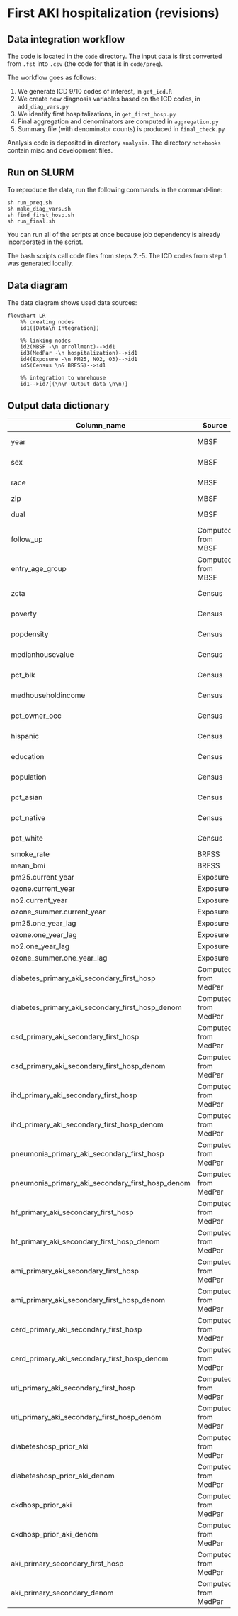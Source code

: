 # First AKI hospitalization (revisions)

## Data integration workflow 

The code is located in the `code` directory. The input data is first converted from `.fst` into `.csv` (the code for that is in `code/preq`).

The workflow goes as follows:

1. We generate ICD 9/10 codes of interest, in `get_icd.R`
2. We create new diagnosis variables based on the ICD codes, in `add_diag_vars.py`
3. We identify first hospitalizations, in `get_first_hosp.py`
4. Final aggregation and denominators are computed in `aggregation.py`
5. Summary file (with denominator counts) is produced in `final_check.py`

Analysis code is deposited in directory `analysis`. The directory `notebooks` contain misc and development files.

## Run on SLURM

To reproduce the data, run the following commands in the command-line:

```
sh run_preq.sh
sh make_diag_vars.sh
sh find_first_hosp.sh
sh run_final.sh
```

You can run all of the scripts at once because job dependency is already incorporated in the script.

The bash scripts call code files from steps 2.-5. The ICD codes from step 1. was generated locally.

## Data diagram

The data diagram shows used data sources:

```mermaid
flowchart LR
    %% creating nodes
    id1([Data\n Integration])
    
    %% linking nodes
    id2(MBSF -\n enrollment)-->id1
    id3(MedPar -\n hospitalization)-->id1
    id4(Exposure -\n PM25, NO2, O3)-->id1
    id5(Census \n& BRFSS)-->id1
    
    %% integration to warehouse
    id1-->id7[(\n\n Output data \n\n)]
```

## Output data dictionary 


| Column_name        | Source               | Description                                                           |
|--------------------|----------------------|-----------------------------------------------------------------------|
| year               | MBSF                 | Year of enrollment.                                                   |
| sex                | MBSF                 | Beneficiary sex.                                                      |
| race               | MBSF                 | Beneficiary race.                                                     |
| zip                | MBSF                 | ZIP code                                                              |
| dual               | MBSF                 | Should be only 1.                                                     |
| follow_up          | Computed from MBSF   | Follow-up year.                                                       |
| entry_age_group    | Computed from MBSF   | Entry age group.                                                      |
| zcta               | Census               | Annual value.                                                         |
| poverty            | Census               | Annual value.                                                         |
| popdensity         | Census               | Annual value.                                                         |
| medianhousevalue   | Census               | Annual value.                                                         |
| pct_blk            | Census               | Annual value.                                                         |
| medhouseholdincome | Census               | Annual value.                                                         |
| pct_owner_occ      | Census               | Annual value.                                                         |
| hispanic           | Census               | Annual value.                                                         |
| education          | Census               | Annual value.                                                         |
| population         | Census               | Annual value.                                                         |
| pct_asian          | Census               | Annual value.                                                         |
| pct_native         | Census               | Annual value.                                                         |
| pct_white          | Census               | Annual value.                                                         |
| smoke_rate         | BRFSS                |                                                                       |
| mean_bmi           | BRFSS                |                                                                       |
| pm25.current_year  | Exposure             | |
| ozone.current_year | Exposure             | |
| no2.current_year   | Exposure             | |
| ozone_summer.current_year | Exposure      | |
| pm25.one_year_lag  | Exposure             | |
| ozone.one_year_lag | Exposure             | |
| no2.one_year_lag   | Exposure             | |
| ozone_summer.one_year_lag | Exposure      | |
| diabetes_primary_aki_secondary_first_hosp | Computed from MedPar | |
| diabetes_primary_aki_secondary_first_hosp_denom | Computed from MedPar | |
| csd_primary_aki_secondary_first_hosp | Computed from MedPar | |
| csd_primary_aki_secondary_first_hosp_denom | Computed from MedPar | |
| ihd_primary_aki_secondary_first_hosp | Computed from MedPar | |
| ihd_primary_aki_secondary_first_hosp_denom | Computed from MedPar | |
| pneumonia_primary_aki_secondary_first_hosp | Computed from MedPar | |
| pneumonia_primary_aki_secondary_first_hosp_denom | Computed from MedPar | |
| hf_primary_aki_secondary_first_hosp | Computed from MedPar | |
| hf_primary_aki_secondary_first_hosp_denom | Computed from MedPar | |
| ami_primary_aki_secondary_first_hosp | Computed from MedPar | |
| ami_primary_aki_secondary_first_hosp_denom | Computed from MedPar | |
| cerd_primary_aki_secondary_first_hosp | Computed from MedPar | |
| cerd_primary_aki_secondary_first_hosp_denom | Computed from MedPar | |
| uti_primary_aki_secondary_first_hosp | Computed from MedPar | |
| uti_primary_aki_secondary_first_hosp_denom | Computed from MedPar | |
| diabeteshosp_prior_aki | Computed from MedPar | |
| diabeteshosp_prior_aki_denom | Computed from MedPar | |
| ckdhosp_prior_aki | Computed from MedPar | |
| ckdhosp_prior_aki_denom | Computed from MedPar | |
| aki_primary_secondary_first_hosp | Computed from MedPar | |
| aki_primary_secondary_denom | Computed from MedPar | |


